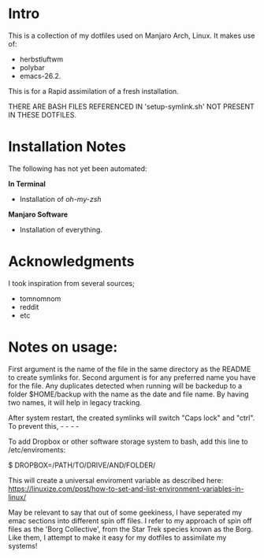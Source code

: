 Intro
=====

This is a collection of my dotfiles used on Manjaro Arch, Linux.  It
 makes use of:
 
- herbstluftwm
- polybar
- emacs-26.2.

This is for a Rapid assimilation of a fresh installation.

THERE ARE BASH FILES REFERENCED IN 'setup-symlink.sh' NOT PRESENT IN
THESE DOTFILES.


Installation Notes
==================

The following has not yet been automated:
  
**In Terminal**
- Installation of *oh-my-zsh*

**Manjaro Software**
- Installation of everything.



Acknowledgments
===============

I took inspiration from several sources;

- tomnomnom
- reddit
- etc


Notes on usage:
==============

First argument is the name of the file in the same directory as the
README to create symlinks for.  Second argument is for any preferred
name you have for the file.  Any duplicates detected when running will
be backedup to a folder $HOME/backup with the name as the date and
file name.  By having two names, it will help in legacy tracking.

After system restart, the created symlinks will switch "Caps lock" and
"ctrl".  To prevent this, - - - -

To add Dropbox or other software storage system to bash, add this line to /etc/enviroments:

$ DROPBOX=/PATH/TO/DRIVE/AND/FOLDER/

This will create a universal enviroment variable as described here: 
https://linuxize.com/post/how-to-set-and-list-environment-variables-in-linux/

May be relevant to say that out of some geekiness, I have seperated my
emac sections into different spin off files.  I refer to my approach
of spin off files as the 'Borg Collective', from the Star Trek species
known as the Borg.  Like them, I attempt to make it easy for my
dotfiles to assimilate my systems!
